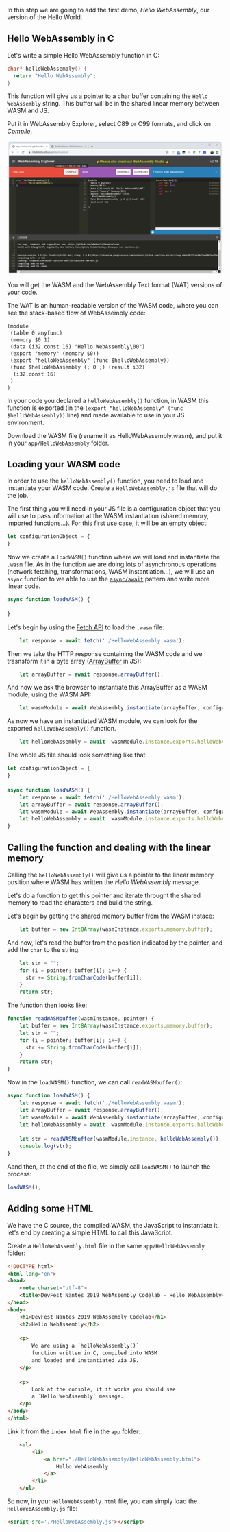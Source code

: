 
In this step we are going to add the first demo, *Hello WebAssembly*, our version of the Hello World.

## Hello WebAssembly in C

Let's write a simple Hello WebAssembly function in C:

```c
char* helloWebAssembly() {
  return "Hello WebAssembly";
}
```

This function will give us a pointer to a char buffer containing the `Hello WebAssembly` string. This buffer will be in the shared linear memory between WASM and JS.

Put it in WebAssembly Explorer, select C89 or C99 formats, and click on *Compile*. 

![Hello WebAssembly in C](./img/webassembly-explorer-02.png)


You will get the WASM and the WebAssembly Text format (WAT) versions of your code.

The WAT is an human-readable version of the WASM code, where you can see the stack-based flow of WebAssembly code:

```wat
(module
 (table 0 anyfunc)
 (memory $0 1)
 (data (i32.const 16) "Hello WebAssembly\00")
 (export "memory" (memory $0))
 (export "helloWebAssembly" (func $helloWebAssembly))
 (func $helloWebAssembly (; 0 ;) (result i32)
  (i32.const 16)
 )
)
```

In your code you declared a `helloWebAssembly()` function, in WASM this function is exported (in the `(export "helloWebAssembly" (func $helloWebAssembly))` line) and made available to use in your JS environment.

Download the WASM file (rename it as HelloWebAssembly.wasm), and put it in your `app/HelloWebAssembly` folder.


## Loading your WASM code

In order to use the `helloWebAssembly()` function, you need to load and instantiate your WASM code. Create a `HelloWebAssembly.js` file that will do the job.

The first thing you will need in your JS file is a configuration object that you will use to pass information at the WASM instantiation (shared memory, imported functions...). For this first use case, it will be an empty object:

```js
let configurationObject = {
}
```

Now we create a `loadWASM()` function where we will load and instantiate the `.wasm` file. As in the function we are doing lots of asynchronous operations (network fetching, transformations, WASM instantiation...), we will use an `async` function to we able to use the [`async/await`](https://developer.mozilla.org/en-US/docs/Web/JavaScript/Reference/Statements/async_function) pattern and write more linear code. 

```js
async function loadWASM() {

}
```

Let's begin by using the [Fetch API](https://developer.mozilla.org/en-US/docs/Web/API/Fetch_API) to load the `.wasm` file:

```js
    let response = await fetch('./HelloWebAssembly.wasm');
```

Then we take the HTTP response containing the WASM code and we trasnsform it in a byte array ([ArrayBuffer](https://developer.mozilla.org/en-US/docs/Web/JavaScript/Reference/Global_Objects/ArrayBuffer) in JS):

```js
    let arrayBuffer = await response.arrayBuffer();
```

And now we ask the browser to instantiate this ArrayBuffer as a WASM module, using the WASM API:

```js
    let wasmModule = await WebAssembly.instantiate(arrayBuffer, configurationObject);
```

As now we have an instantiated WASM module, we can look for the exported `helloWebAssembly()` function.

```js
    let helloWebAssembly = await  wasmModule.instance.exports.helloWebAssembly;
```

The whole JS file should look something like that:

```js
let configurationObject = {
}

async function loadWASM() {
    let response = await fetch('./HelloWebAssembly.wasm');
    let arrayBuffer = await response.arrayBuffer();
    let wasmModule = await WebAssembly.instantiate(arrayBuffer, configurationObject);
    let helloWebAssembly = await  wasmModule.instance.exports.helloWebAssembly;
}
```

## Calling the function and dealing with the linear memory

Calling the `helloWebAssembly()` will give us a pointer to the linear memory position where WASM has written the *Hello WebAssembly* message.

Let's do a function to get this pointer and iterate throught the shared memory to read the characters and build the string.

Let's begin by getting the shared memory buffer from the WASM instace:

```js
    let buffer = new Int8Array(wasmInstance.exports.memory.buffer);
```

And now, let's read the buffer from the position indicated by the pointer, and add the `char` to the string: 

```js
    let str = "";
    for (i = pointer; buffer[i]; i++) {
      str += String.fromCharCode(buffer[i]);
    }
    return str;
```

The function then looks like:

```js
function readWASMbuffer(wasmInstance, pointer) {
    let buffer = new Int8Array(wasmInstance.exports.memory.buffer);
    let str = "";
    for (i = pointer; buffer[i]; i++) {
      str += String.fromCharCode(buffer[i]);
    }
    return str;
}
```

Now in the `loadWASM()` function, we can call `readWASMbuffer()`:

```js
async function loadWASM() {
    let response = await fetch('./HelloWebAssembly.wasm');
    let arrayBuffer = await response.arrayBuffer();
    let wasmModule = await WebAssembly.instantiate(arrayBuffer, configurationObject);
    let helloWebAssembly = await  wasmModule.instance.exports.helloWebAssembly;    
    
    let str = readWASMbuffer(wasmModule.instance, helloWebAssembly());
    console.log(str);
}
```

Aand then, at the end of the file, we simply call `loadWASM()` to launch the process:

```js
loadWASM();
```

## Adding some HTML

We have the C source, the compiled WASM, the JavaScript to instantiate it, let's end by creating a simple HTML to call this JavaScript.

Create a `HelloWebAssembly.html` file in the same `app/HelloWebAssembly` folder:

```html
<!DOCTYPE html>
<html lang="en">
<head>
    <meta charset="utf-8">
    <title>DevFest Nantes 2019 WebAssembly Codelab - Hello WebAssembly</title>
</head>
<body>
    <h1>DevFest Nantes 2019 WebAssembly Codelab</h1>
    <h2>Hello WebAssembly</h2>
    
    <p>
        We are using a `helloWebAssembly()` 
        function written in C, compiled into WASM
        and loaded and instantiated via JS. 
    </p>

    <p>
        Look at the console, it it works you should see
        a `Hello WebAssembly` message.
    </p>
</body>
</html>
```

Link it from the `index.html` file in the `app` folder:

```html
    <ul> 
        <li>
            <a href="./HelloWebAssembly/HelloWebAssembly.html">
                Hello WebAssembly
            </a>
        </li>       
    </ul>
```

So now, in your `HelloWebAssembly.html` file, you can simply load the `HelloWebAssembly.js` file:

```html
<script src='./HelloWebAssembly.js'></script>
```